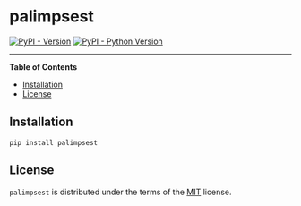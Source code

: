 # palimpsest

[![PyPI - Version](https://img.shields.io/pypi/v/palimpsest.svg)](https://pypi.org/project/palimpsest)
[![PyPI - Python Version](https://img.shields.io/pypi/pyversions/palimpsest.svg)](https://pypi.org/project/palimpsest)

-----

**Table of Contents**

- [Installation](#installation)
- [License](#license)

## Installation

```console
pip install palimpsest
```

## License

`palimpsest` is distributed under the terms of the [MIT](https://spdx.org/licenses/MIT.html) license.

